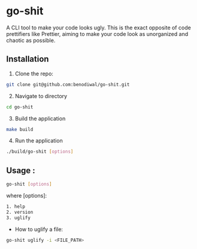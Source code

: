 # go-shit

A CLI tool to make your code looks ugly. This is the exact opposite of code prettifiers like Prettier, aiming to make your code look as unorganized and chaotic as possible.

## Installation

1. Clone the repo:
```bash
git clone git@github.com:benodiwal/go-shit.git
```

2. Navigate to directory
```bash
cd go-shit
```

3. Build the application 
```bash
make build
```

4. Run the application
```bash
./build/go-shit [options]
```

## Usage :

```bash
go-shit [options]
```

where [options]:
```bash
1. help
2. version
3. uglify
```

- How to uglify a file:
```bash
go-shit uglify -i <FILE_PATH>
```
